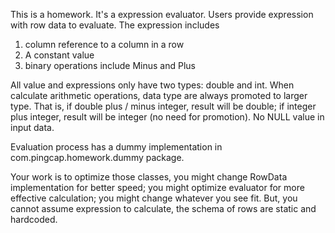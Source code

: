 This is a homework.
It's a expression evaluator. Users provide expression with row data to evaluate.
The expression includes 

1. column reference to a column in a row 
2. A constant value 
3. binary operations include Minus and Plus

All value and expressions only have two types: double and int. When calculate arithmetic operations, data type are always promoted to larger type.
That is, if double plus / minus integer, result will be double; if integer plus integer, result will be integer (no need for promotion).
No NULL value in input data.

Evaluation process has a dummy implementation in com.pingcap.homework.dummy package. 

Your work is to optimize those classes, you might change RowData implementation for better speed; you might optimize evaluator for more effective calculation; you might change whatever you see fit.
But, you cannot assume expression to calculate, the schema of rows are static and hardcoded.
